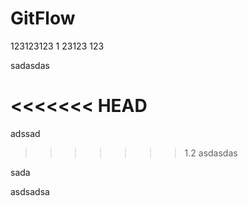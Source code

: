 # GitFlow



123123123
1
23123
123


sadasdas


<<<<<<< HEAD
=======
adssad


>>>>>>> 1.2
asdasdas

sada


asdsadsa
